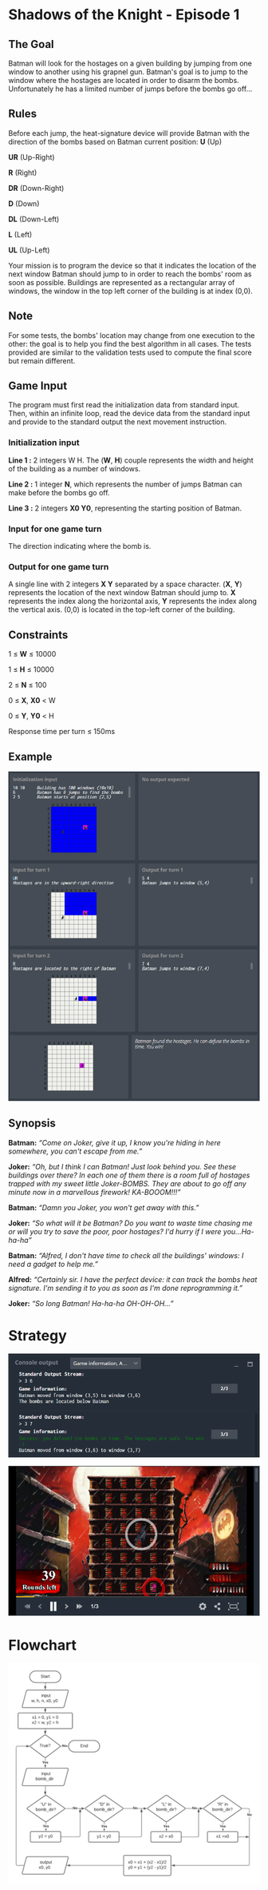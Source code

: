 # Shadows of the Knight - Episode 1
## The Goal
Batman will look for the hostages on a given building by jumping from one window to another using his grapnel gun. Batman's goal is to jump to the window where the hostages are located in order to disarm the bombs. Unfortunately he has a limited number of jumps before the bombs go off...
## 	Rules
Before each jump, the heat-signature device will provide Batman with the direction of the bombs based on Batman current position:
**U** (Up)

**UR** (Up-Right)

**R** (Right)

**DR** (Down-Right)

**D** (Down)

**DL** (Down-Left)

**L** (Left)

**UL** (Up-Left)

Your mission is to program the device so that it indicates the location of the next window Batman should jump to in order to reach the bombs' room as soon as possible.
Buildings are represented as a rectangular array of windows, the window in the top left corner of the building is at index (0,0).

## 	Note
For some tests, the bombs' location may change from one execution to the other: the goal is to help you find the best algorithm in all cases.
The tests provided are similar to the validation tests used to compute the final score but remain different.

## 	Game Input
The program must first read the initialization data from standard input. Then, within an infinite loop, read the device data from the standard input and provide to the standard output the next movement instruction.

### Initialization input

**Line 1 :** 2 integers W H. The (**W**, **H**) couple represents the width and height of the building as a number of windows.

**Line 2 :** 1 integer **N**, which represents the number of jumps Batman can make before the bombs go off.

**Line 3 :** 2 integers **X0 Y0**, representing the starting position of Batman.

### Input for one game turn

The direction indicating where the bomb is.

### Output for one game turn

A single line with 2 integers **X Y** separated by a space character. (**X**, **Y**) represents the location of the next window Batman should jump to. **X** represents the index along the horizontal axis, **Y** represents the index along the vertical axis. (0,0) is located in the top-left corner of the building.

## Constraints
1 ≤ **W** ≤ 10000

1 ≤ **H** ≤ 10000

2 ≤ **N** ≤ 100

0 ≤ **X**, **X0** < W

0 ≤ **Y**, **Y0** < H

Response time per turn ≤ 150ms

## Example
![](shadows_of_the_knight_ex.png)

## Synopsis
**Batman:** *“Come on Joker, give it up, I know you're hiding in here somewhere, you can't escape from me.”*

**Joker:** *“Oh, but I think I can Batman! Just look behind you. See these buildings over there? In each one of them there is a room full of hostages trapped with my sweet little Joker-BOMBS. They are about to go off any minute now in a marvellous firework! KA-BOOOM!!!”*

**Batman:** *“Damn you Joker, you won't get away with this.”*

**Joker:** *“So what will it be Batman? Do you want to waste time chasing me or will you try to save the poor, poor hostages? I'd hurry if I were you...Ha-ha-ha”*

**Batman:** *“Alfred, I don't have time to check all the buildings' windows: I need a gadget to help me.”*

**Alfred:** *“Certainly sir. I have the perfect device: it can track the bombs heat signature. I'm sending it to you as soon as I'm done reprogramming it.”*

**Joker:** *“So long Batman! Ha-ha-ha OH-OH-OH...”*

# Strategy

![](shadows_of_the_knight_e1_co.png)

![](shadows_of_the_knight_e1.png)

# Flowchart

![](shadows_of_the_knight_e1_flow2.png)
